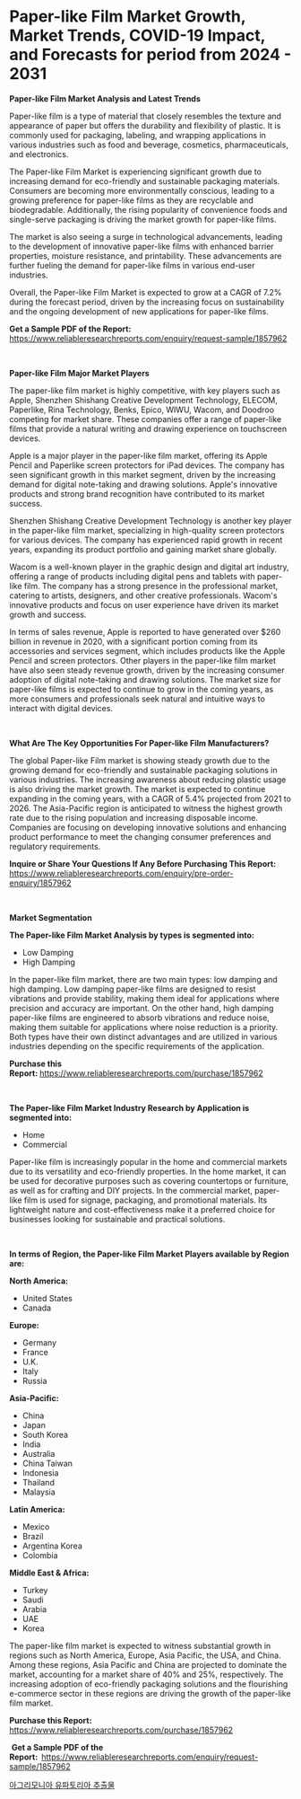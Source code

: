 <p><h1>Paper-like Film Market Growth, Market Trends, COVID-19 Impact, and Forecasts for period from 2024 - 2031</h1></p><p><strong>Paper-like Film Market Analysis and Latest Trends</strong></p>
<p><p>Paper-like film is a type of material that closely resembles the texture and appearance of paper but offers the durability and flexibility of plastic. It is commonly used for packaging, labeling, and wrapping applications in various industries such as food and beverage, cosmetics, pharmaceuticals, and electronics.</p><p>The Paper-like Film Market is experiencing significant growth due to increasing demand for eco-friendly and sustainable packaging materials. Consumers are becoming more environmentally conscious, leading to a growing preference for paper-like films as they are recyclable and biodegradable. Additionally, the rising popularity of convenience foods and single-serve packaging is driving the market growth for paper-like films.</p><p>The market is also seeing a surge in technological advancements, leading to the development of innovative paper-like films with enhanced barrier properties, moisture resistance, and printability. These advancements are further fueling the demand for paper-like films in various end-user industries.</p><p>Overall, the Paper-like Film Market is expected to grow at a CAGR of 7.2% during the forecast period, driven by the increasing focus on sustainability and the ongoing development of new applications for paper-like films.</p></p>
<p><strong>Get a Sample PDF of the Report:&nbsp;</strong> <a href="https://www.reliableresearchreports.com/enquiry/request-sample/1857962">https://www.reliableresearchreports.com/enquiry/request-sample/1857962</a></p>
<p>&nbsp;</p>
<p><strong>Paper-like Film Major Market Players</strong></p>
<p><p>The paper-like film market is highly competitive, with key players such as Apple, Shenzhen Shishang Creative Development Technology, ELECOM, Paperlike, Rina Technology, Benks, Epico, WIWU, Wacom, and Doodroo competing for market share. These companies offer a range of paper-like films that provide a natural writing and drawing experience on touchscreen devices.</p><p>Apple is a major player in the paper-like film market, offering its Apple Pencil and Paperlike screen protectors for iPad devices. The company has seen significant growth in this market segment, driven by the increasing demand for digital note-taking and drawing solutions. Apple's innovative products and strong brand recognition have contributed to its market success.</p><p>Shenzhen Shishang Creative Development Technology is another key player in the paper-like film market, specializing in high-quality screen protectors for various devices. The company has experienced rapid growth in recent years, expanding its product portfolio and gaining market share globally.</p><p>Wacom is a well-known player in the graphic design and digital art industry, offering a range of products including digital pens and tablets with paper-like film. The company has a strong presence in the professional market, catering to artists, designers, and other creative professionals. Wacom's innovative products and focus on user experience have driven its market growth and success.</p><p>In terms of sales revenue, Apple is reported to have generated over $260 billion in revenue in 2020, with a significant portion coming from its accessories and services segment, which includes products like the Apple Pencil and screen protectors. Other players in the paper-like film market have also seen steady revenue growth, driven by the increasing consumer adoption of digital note-taking and drawing solutions. The market size for paper-like films is expected to continue to grow in the coming years, as more consumers and professionals seek natural and intuitive ways to interact with digital devices.</p></p>
<p>&nbsp;</p>
<p><strong>What Are The Key Opportunities For Paper-like Film Manufacturers?</strong></p>
<p><p>The global Paper-like Film market is showing steady growth due to the growing demand for eco-friendly and sustainable packaging solutions in various industries. The increasing awareness about reducing plastic usage is also driving the market growth. The market is expected to continue expanding in the coming years, with a CAGR of 5.4% projected from 2021 to 2026. The Asia-Pacific region is anticipated to witness the highest growth rate due to the rising population and increasing disposable income. Companies are focusing on developing innovative solutions and enhancing product performance to meet the changing consumer preferences and regulatory requirements.</p></p>
<p><strong>Inquire or Share Your Questions If Any Before Purchasing This Report:</strong> <a href="https://www.reliableresearchreports.com/enquiry/pre-order-enquiry/1857962">https://www.reliableresearchreports.com/enquiry/pre-order-enquiry/1857962</a></p>
<p>&nbsp;</p>
<p><strong>Market Segmentation</strong></p>
<p><strong>The Paper-like Film Market Analysis by types is segmented into:</strong></p>
<p><ul><li>Low Damping</li><li>High Damping</li></ul></p>
<p><p>In the paper-like film market, there are two main types: low damping and high damping. Low damping paper-like films are designed to resist vibrations and provide stability, making them ideal for applications where precision and accuracy are important. On the other hand, high damping paper-like films are engineered to absorb vibrations and reduce noise, making them suitable for applications where noise reduction is a priority. Both types have their own distinct advantages and are utilized in various industries depending on the specific requirements of the application.</p></p>
<p><strong>Purchase this Report:&nbsp;</strong><a href="https://www.reliableresearchreports.com/purchase/1857962">https://www.reliableresearchreports.com/purchase/1857962</a></p>
<p>&nbsp;</p>
<p><strong>The Paper-like Film Market Industry Research by Application is segmented into:</strong></p>
<p><ul><li>Home</li><li>Commercial</li></ul></p>
<p><p>Paper-like film is increasingly popular in the home and commercial markets due to its versatility and eco-friendly properties. In the home market, it can be used for decorative purposes such as covering countertops or furniture, as well as for crafting and DIY projects. In the commercial market, paper-like film is used for signage, packaging, and promotional materials. Its lightweight nature and cost-effectiveness make it a preferred choice for businesses looking for sustainable and practical solutions.</p></p>
<p>&nbsp;</p>
<p><strong>In terms of Region, the Paper-like Film Market Players available by Region are:</strong></p>
<p>
    <p> <strong> North America: </strong>
        <ul>
            <li>United States</li>
            <li>Canada</li>
        </ul>
        </p> 
    <p> <strong> Europe: </strong>
        <ul>
            <li>Germany</li>
            <li>France</li>
            <li>U.K.</li>
            <li>Italy</li>
            <li>Russia</li>
        </ul>
        </p> 
    <p> <strong> Asia-Pacific: </strong>
        <ul>
            <li>China</li>
            <li>Japan</li>
            <li>South Korea</li>
            <li>India</li>
            <li>Australia</li>
            <li>China Taiwan</li>
            <li>Indonesia</li>
            <li>Thailand</li>
            <li>Malaysia</li>
        </ul>
        </p> 
    <p> <strong> Latin America: </strong>
        <ul>
            <li>Mexico</li>
            <li>Brazil</li>
            <li>Argentina Korea</li>
            <li>Colombia</li>
        </ul>
        </p> 
    <p> <strong> Middle East & Africa: </strong>
        <ul>
            <li>Turkey</li>
            <li>Saudi</li>
            <li>Arabia</li>
            <li>UAE</li>
            <li>Korea</li>
        </ul>
    </p>
    </p>
<p><p>The paper-like film market is expected to witness substantial growth in regions such as North America, Europe, Asia Pacific, the USA, and China. Among these regions, Asia Pacific and China are projected to dominate the market, accounting for a market share of 40% and 25%, respectively. The increasing adoption of eco-friendly packaging solutions and the flourishing e-commerce sector in these regions are driving the growth of the paper-like film market.</p></p>
<p><strong>Purchase this Report: </strong><a href="https://www.reliableresearchreports.com/purchase/1857962">https://www.reliableresearchreports.com/purchase/1857962</a></p>
<p>&nbsp;<strong>Get a Sample PDF of the Report:&nbsp;&nbsp;</strong><a href="https://www.reliableresearchreports.com/enquiry/request-sample/1857962">https://www.reliableresearchreports.com/enquiry/request-sample/1857962</a></p>
<p><strong></strong></p>
<p><p><a href="https://github.com/qpfbabw35734906/Market-Research-Report-List-1/blob/main/24933597437.md">아그리모니아 유파토리아 추출물</a></p></p>